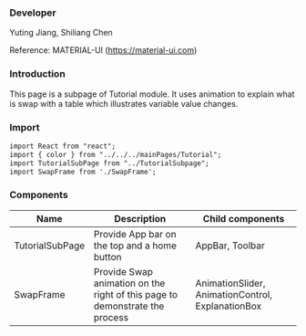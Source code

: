 
### **Developer**
Yuting Jiang, Shiliang Chen

Reference: MATERIAL-UI (https://material-ui.com)


###  **Introduction**

This page is a subpage of Tutorial module. It uses animation to explain what is swap with a table which illustrates variable value changes.

###  **Import**

```html
import React from "react";
import { color } from "../../../mainPages/Tutorial";
import TutorialSubPage from "../TutorialSubpage";
import SwapFrame from './SwapFrame';
```

###  **Components**

| Name | Description | Child components |
| ---- | ----------- | ---------------- |
| TutorialSubPage |Provide App bar on the top and a home button|  AppBar, Toolbar                |   
| SwapFrame |Provide Swap animation on the right of this page to demonstrate the process|AnimationSlider, AnimationControl, ExplanationBox                 |   



